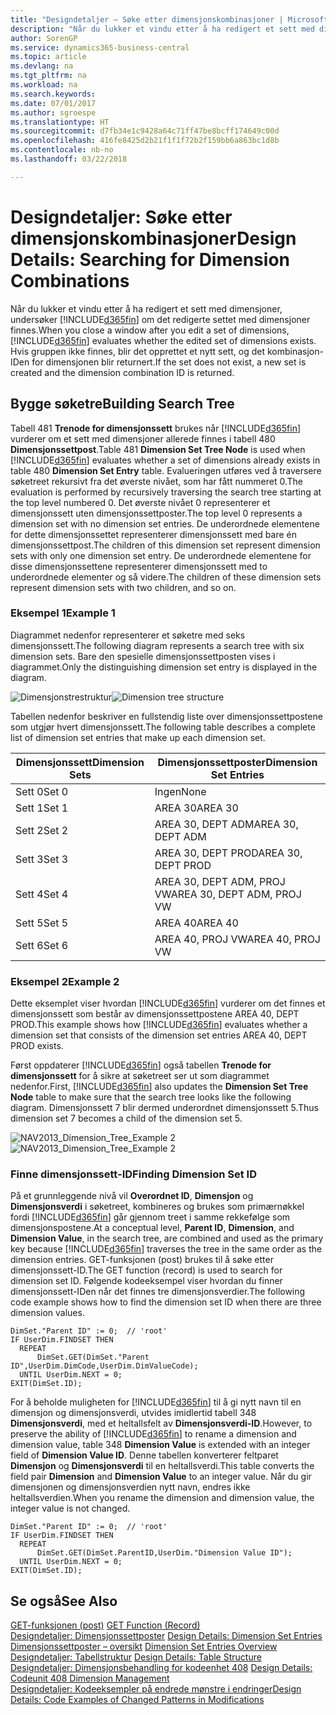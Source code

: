 ```yaml
---
title: "Designdetaljer – Søke etter dimensjonskombinasjoner | Microsoft-dokumentasjon"
description: "Når du lukker et vindu etter å ha redigert et sett med dimensjoner, undersøker Business Central om det redigerte settet med dimensjoner finnes. Hvis gruppen ikke finnes, blir det opprettet et nytt sett, og det kombinasjon-IDen for dimensjonen blir returnert."
author: SorenGP
ms.service: dynamics365-business-central
ms.topic: article
ms.devlang: na
ms.tgt_pltfrm: na
ms.workload: na
ms.search.keywords: 
ms.date: 07/01/2017
ms.author: sgroespe
ms.translationtype: HT
ms.sourcegitcommit: d7fb34e1c9428a64c71ff47be8bcff174649c00d
ms.openlocfilehash: 416fe8425d2b21f1f1f72b2f159bb6a863bc1d8b
ms.contentlocale: nb-no
ms.lasthandoff: 03/22/2018

---
```

# <a name="design-details-searching-for-dimension-combinations"></a><span data-ttu-id="b82a6-104">Designdetaljer: Søke etter dimensjonskombinasjoner</span><span class="sxs-lookup"><span data-stu-id="b82a6-104">Design Details: Searching for Dimension Combinations</span></span>
<span data-ttu-id="b82a6-105">Når du lukker et vindu etter å ha redigert et sett med dimensjoner, undersøker [!INCLUDE[d365fin](includes/d365fin_md.md)] om det redigerte settet med dimensjoner finnes.</span><span class="sxs-lookup"><span data-stu-id="b82a6-105">When you close a window after you edit a set of dimensions, [!INCLUDE[d365fin](includes/d365fin_md.md)] evaluates whether the edited set of dimensions exists.</span></span> <span data-ttu-id="b82a6-106">Hvis gruppen ikke finnes, blir det opprettet et nytt sett, og det kombinasjon-IDen for dimensjonen blir returnert.</span><span class="sxs-lookup"><span data-stu-id="b82a6-106">If the set does not exist, a new set is created and the dimension combination ID is returned.</span></span>  

## <a name="building-search-tree"></a><span data-ttu-id="b82a6-107">Bygge søketre</span><span class="sxs-lookup"><span data-stu-id="b82a6-107">Building Search Tree</span></span>  
 <span data-ttu-id="b82a6-108">Tabell 481 **Trenode for dimensjonssett** brukes når [!INCLUDE[d365fin](includes/d365fin_md.md)] vurderer om et sett med dimensjoner allerede finnes i tabell 480 **Dimensjonssettpost**.</span><span class="sxs-lookup"><span data-stu-id="b82a6-108">Table 481 **Dimension Set Tree Node** is used when [!INCLUDE[d365fin](includes/d365fin_md.md)] evaluates whether a set of dimensions already exists in table 480 **Dimension Set Entry** table.</span></span> <span data-ttu-id="b82a6-109">Evalueringen utføres ved å traversere søketreet rekursivt fra det øverste nivået, som har fått nummeret 0.</span><span class="sxs-lookup"><span data-stu-id="b82a6-109">The evaluation is performed by recursively traversing the search tree starting at the top level numbered 0.</span></span> <span data-ttu-id="b82a6-110">Det øverste nivået 0 representerer et dimensjonssett uten dimensjonssettposter.</span><span class="sxs-lookup"><span data-stu-id="b82a6-110">The top level 0 represents a dimension set with no dimension set entries.</span></span> <span data-ttu-id="b82a6-111">De underordnede elementene for dette dimensjonssettet representerer dimensjonssett med bare én dimensjonssettpost.</span><span class="sxs-lookup"><span data-stu-id="b82a6-111">The children of this dimension set represent dimension sets with only one dimension set entry.</span></span> <span data-ttu-id="b82a6-112">De underordnede elementene for disse dimensjonssettene representerer dimensjonssett med to underordnede elementer og så videre.</span><span class="sxs-lookup"><span data-stu-id="b82a6-112">The children of these dimension sets represent dimension sets with two children, and so on.</span></span>  

### <a name="example-1"></a><span data-ttu-id="b82a6-113">Eksempel 1</span><span class="sxs-lookup"><span data-stu-id="b82a6-113">Example 1</span></span>  
 <span data-ttu-id="b82a6-114">Diagrammet nedenfor representerer et søketre med seks dimensjonssett.</span><span class="sxs-lookup"><span data-stu-id="b82a6-114">The following diagram represents a search tree with six dimension sets.</span></span> <span data-ttu-id="b82a6-115">Bare den spesielle dimensjonssettposten vises i diagrammet.</span><span class="sxs-lookup"><span data-stu-id="b82a6-115">Only the distinguishing dimension set entry is displayed in the diagram.</span></span>  

 <span data-ttu-id="b82a6-116">![Dimensjonstrestruktur](media/nav2013_dimension_tree.png "NAV2013_Dimension_Tree")</span><span class="sxs-lookup"><span data-stu-id="b82a6-116">![Dimension tree structure](media/nav2013_dimension_tree.png "NAV2013_Dimension_Tree")</span></span>  

 <span data-ttu-id="b82a6-117">Tabellen nedenfor beskriver en fullstendig liste over dimensjonssettpostene som utgjør hvert dimensjonssett.</span><span class="sxs-lookup"><span data-stu-id="b82a6-117">The following table describes a complete list of dimension set entries that make up each dimension set.</span></span>  

|<span data-ttu-id="b82a6-118">Dimensjonssett</span><span class="sxs-lookup"><span data-stu-id="b82a6-118">Dimension Sets</span></span>|<span data-ttu-id="b82a6-119">Dimensjonssettposter</span><span class="sxs-lookup"><span data-stu-id="b82a6-119">Dimension Set Entries</span></span>|  
|--------------------|---------------------------|  
|<span data-ttu-id="b82a6-120">Sett 0</span><span class="sxs-lookup"><span data-stu-id="b82a6-120">Set 0</span></span>|<span data-ttu-id="b82a6-121">Ingen</span><span class="sxs-lookup"><span data-stu-id="b82a6-121">None</span></span>|  
|<span data-ttu-id="b82a6-122">Sett 1</span><span class="sxs-lookup"><span data-stu-id="b82a6-122">Set 1</span></span>|<span data-ttu-id="b82a6-123">AREA 30</span><span class="sxs-lookup"><span data-stu-id="b82a6-123">AREA 30</span></span>|  
|<span data-ttu-id="b82a6-124">Sett 2</span><span class="sxs-lookup"><span data-stu-id="b82a6-124">Set 2</span></span>|<span data-ttu-id="b82a6-125">AREA 30, DEPT ADM</span><span class="sxs-lookup"><span data-stu-id="b82a6-125">AREA 30, DEPT ADM</span></span>|  
|<span data-ttu-id="b82a6-126">Sett 3</span><span class="sxs-lookup"><span data-stu-id="b82a6-126">Set 3</span></span>|<span data-ttu-id="b82a6-127">AREA 30, DEPT PROD</span><span class="sxs-lookup"><span data-stu-id="b82a6-127">AREA 30, DEPT PROD</span></span>|  
|<span data-ttu-id="b82a6-128">Sett 4</span><span class="sxs-lookup"><span data-stu-id="b82a6-128">Set 4</span></span>|<span data-ttu-id="b82a6-129">AREA 30, DEPT ADM, PROJ VW</span><span class="sxs-lookup"><span data-stu-id="b82a6-129">AREA 30, DEPT ADM, PROJ VW</span></span>|  
|<span data-ttu-id="b82a6-130">Sett 5</span><span class="sxs-lookup"><span data-stu-id="b82a6-130">Set 5</span></span>|<span data-ttu-id="b82a6-131">AREA 40</span><span class="sxs-lookup"><span data-stu-id="b82a6-131">AREA 40</span></span>|  
|<span data-ttu-id="b82a6-132">Sett 6</span><span class="sxs-lookup"><span data-stu-id="b82a6-132">Set 6</span></span>|<span data-ttu-id="b82a6-133">AREA 40, PROJ VW</span><span class="sxs-lookup"><span data-stu-id="b82a6-133">AREA 40, PROJ VW</span></span>|  

### <a name="example-2"></a><span data-ttu-id="b82a6-134">Eksempel 2</span><span class="sxs-lookup"><span data-stu-id="b82a6-134">Example 2</span></span>  
 <span data-ttu-id="b82a6-135">Dette eksemplet viser hvordan [!INCLUDE[d365fin](includes/d365fin_md.md)] vurderer om det finnes et dimensjonssett som består av dimensjonssettpostene AREA 40, DEPT PROD.</span><span class="sxs-lookup"><span data-stu-id="b82a6-135">This example shows how [!INCLUDE[d365fin](includes/d365fin_md.md)] evaluates whether a dimension set that consists of the dimension set entries AREA 40, DEPT PROD exists.</span></span>  

 <span data-ttu-id="b82a6-136">Først oppdaterer [!INCLUDE[d365fin](includes/d365fin_md.md)] også tabellen **Trenode for dimensjonssett** for å sikre at søketreet ser ut som diagrammet nedenfor.</span><span class="sxs-lookup"><span data-stu-id="b82a6-136">First, [!INCLUDE[d365fin](includes/d365fin_md.md)] also updates the **Dimension Set Tree Node** table to make sure that the search tree looks like the following diagram.</span></span> <span data-ttu-id="b82a6-137">Dimensjonssett 7 blir dermed underordnet dimensjonssett 5.</span><span class="sxs-lookup"><span data-stu-id="b82a6-137">Thus dimension set 7 becomes a child of the dimension set 5.</span></span>  

 <span data-ttu-id="b82a6-138">![NAV2013&#95;Dimension&#95;Tree&#95;Example 2](media/nav2013_dimension_tree_example2.png "NAV2013_Dimension_Tree_Example2")</span><span class="sxs-lookup"><span data-stu-id="b82a6-138">![NAV2013&#95;Dimension&#95;Tree&#95;Example 2](media/nav2013_dimension_tree_example2.png "NAV2013_Dimension_Tree_Example2")</span></span>  

### <a name="finding-dimension-set-id"></a><span data-ttu-id="b82a6-139">Finne dimensjonssett-ID</span><span class="sxs-lookup"><span data-stu-id="b82a6-139">Finding Dimension Set ID</span></span>  
 <span data-ttu-id="b82a6-140">På et grunnleggende nivå vil **Overordnet ID**, **Dimensjon** og **Dimensjonsverdi** i søketreet, kombineres og brukes som primærnøkkel fordi [!INCLUDE[d365fin](includes/d365fin_md.md)] går gjennom treet i samme rekkefølge som dimensjonspostene.</span><span class="sxs-lookup"><span data-stu-id="b82a6-140">At a conceptual level, **Parent ID**, **Dimension**, and **Dimension Value**, in the search tree, are combined and used as the primary key because [!INCLUDE[d365fin](includes/d365fin_md.md)] traverses the tree in the same order as the dimension entries.</span></span> <span data-ttu-id="b82a6-141">GET-funksjonen (post) brukes til å søke etter dimensjonssett-ID.</span><span class="sxs-lookup"><span data-stu-id="b82a6-141">The GET function (record) is used to search for dimension set ID.</span></span> <span data-ttu-id="b82a6-142">Følgende kodeeksempel viser hvordan du finner dimensjonssett-IDen når det finnes tre dimensjonsverdier.</span><span class="sxs-lookup"><span data-stu-id="b82a6-142">The following code example shows how to find the dimension set ID when there are three dimension values.</span></span>  

```  
DimSet."Parent ID" := 0;  // 'root'  
IF UserDim.FINDSET THEN  
  REPEAT  
      DimSet.GET(DimSet."Parent ID",UserDim.DimCode,UserDim.DimValueCode);  
  UNTIL UserDim.NEXT = 0;  
EXIT(DimSet.ID);  

```  

 <span data-ttu-id="b82a6-143">For å beholde muligheten for [!INCLUDE[d365fin](includes/d365fin_md.md)] til å gi nytt navn til en dimensjon og dimensjonsverdi, utvides imidlertid tabell 348 **Dimensjonsverdi**, med et heltallsfelt av **Dimensjonsverdi-ID**.</span><span class="sxs-lookup"><span data-stu-id="b82a6-143">However, to preserve the ability of [!INCLUDE[d365fin](includes/d365fin_md.md)] to rename a dimension and dimension value, table 348 **Dimension Value** is extended with an integer field of **Dimension Value ID**.</span></span> <span data-ttu-id="b82a6-144">Denne tabellen konverterer feltparet **Dimensjon** og **Dimensjonsverdi** til en heltallsverdi.</span><span class="sxs-lookup"><span data-stu-id="b82a6-144">This table converts the field pair **Dimension** and **Dimension Value** to an integer value.</span></span> <span data-ttu-id="b82a6-145">Når du gir dimensjonen og dimensjonsverdien nytt navn, endres ikke heltallsverdien.</span><span class="sxs-lookup"><span data-stu-id="b82a6-145">When you rename the dimension and dimension value, the integer value is not changed.</span></span>  

```  
DimSet."Parent ID" := 0;  // 'root'  
IF UserDim.FINDSET THEN  
  REPEAT  
      DimSet.GET(DimSet.ParentID,UserDim."Dimension Value ID");  
  UNTIL UserDim.NEXT = 0;  
EXIT(DimSet.ID);  

```  

## <a name="see-also"></a><span data-ttu-id="b82a6-146">Se også</span><span class="sxs-lookup"><span data-stu-id="b82a6-146">See Also</span></span>  
 <span data-ttu-id="b82a6-147">[GET-funksjonen (post)](/dynamics-nav/GET-Function--Record-)  </span><span class="sxs-lookup"><span data-stu-id="b82a6-147">[GET Function (Record)](/dynamics-nav/GET-Function--Record-)  </span></span>  
 <span data-ttu-id="b82a6-148">[Designdetaljer: Dimensjonssettposter](design-details-dimension-set-entries.md) </span><span class="sxs-lookup"><span data-stu-id="b82a6-148">[Design Details: Dimension Set Entries](design-details-dimension-set-entries.md) </span></span>  
 <span data-ttu-id="b82a6-149">[Dimensjonssettposter – oversikt](design-details-dimension-set-entries-overview.md) </span><span class="sxs-lookup"><span data-stu-id="b82a6-149">[Dimension Set Entries Overview](design-details-dimension-set-entries-overview.md) </span></span>  
 <span data-ttu-id="b82a6-150">[Designdetaljer: Tabellstruktur](design-details-table-structure.md) </span><span class="sxs-lookup"><span data-stu-id="b82a6-150">[Design Details: Table Structure](design-details-table-structure.md) </span></span>  
 <span data-ttu-id="b82a6-151">[Designdetaljer: Dimensjonsbehandling for kodeenhet 408](design-details-codeunit-408-dimension-management.md) </span><span class="sxs-lookup"><span data-stu-id="b82a6-151">[Design Details: Codeunit 408 Dimension Management](design-details-codeunit-408-dimension-management.md) </span></span>  
 [<span data-ttu-id="b82a6-152">Designdetaljer: Kodeeksempler på endrede mønstre i endringer</span><span class="sxs-lookup"><span data-stu-id="b82a6-152">Design Details: Code Examples of Changed Patterns in Modifications</span></span>](design-details-code-examples-of-changed-patterns-in-modifications.md)

